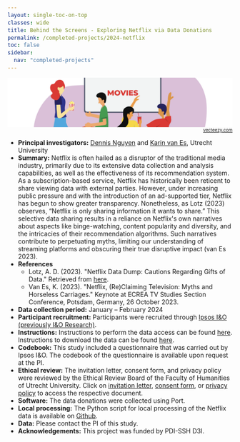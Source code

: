 ```yaml
---
layout: single-toc-on-top
classes: wide
title: Behind the Screens - Exploring Netflix via Data Donations
permalink: /completed-projects/2024-netflix
toc: false
sidebar:
  nav: "completed-projects"
---
```


<div style="text-align: right;">
  <img src="/assets/images/netflix-image.png" alt="alternative text" title="Vecteezy.com" style="display: block; margin: 0 auto;"/>
  <a href="https://vecteezy.com" style="font-size: 10px; display: block; text-align: right; margin-top: 0em;">vecteezy.com</a>
</div>

- **Principal investigators:** [Dennis Nguyen](https://www.uu.nl/medewerkers/DNguyen1) and [Karin van Es](https://www.uu.nl/medewerkers/KFvanEs), Utrecht University
- **Summary:** Netflix is often hailed as a disruptor of the traditional media industry, primarily due to its extensive data collection and analysis capabilities, as well as the effectiveness of its recommendation system. As a subscription-based service, Netflix has historically been reticent to share viewing data with external parties. However, under increasing public pressure and with the introduction of an ad-supported tier, Netflix has begun to show greater transparency. Nonetheless, as Lotz (2023) observes, “Netflix is only sharing information it wants to share.” This selective data sharing results in a reliance on Netflix's own narratives about aspects like binge-watching, content popularity and diversity, and the intricacies of their recommendation algorithms. Such narratives contribute to perpetuating myths, limiting our understanding of streaming platforms and obscuring their true disruptive impact (van Es 2023).
- **References**
  - Lotz, A. D. (2023). "Netflix Data Dump: Cautions Regarding Gifts of Data." Retrieved from [here](https://www.linkedin.com/pulse/netflix-data-dump-cautions-regarding-gifts-amanda-lotz-sa7pf%3FtrackingId=dzRGj195SdOBwqZA%252BS62eA%253D%253D/?trackingId=dzRGj195SdOBwqZA%2BS62eA%3D%3D).
  - Van Es, K. (2023). "Netflix, (Re)Claiming Television: Myths and Horseless Carriages." Keynote at ECREA TV Studies Section Conference, Potsdam, Germany, 26 October 2023.
- **Data collection period:** January – February 2024
- **Participant recruitment:** Participants were recruited through [Ipsos I&O (previously I&O Research)](https://www.ioresearch.nl/).
- **Instructions:** Instructions to perform the data access can be found [here](/assets/documents/Netflix_instructions_request.pdf). Instructions to download the data can be found [here](/assets/documents/Netflix_instructions_download.pdf).
- **Codebook:** This study included a questionnaire that was carried out by Ipsos I&O. The codebook of the questionnaire is available upon request at the PI.
- **Ethical review:** The invitation letter, consent form, and privacy policy were reviewed by the Ethical Review Board of the Faculty of Humanities of Utrecht University. Click on [invitation letter](/assets/documents/Ethics_1_Invitation_email.pdf), [consent form](/assets/documents/Ethics_2_Consent.pdf), or [privacy policy](/assets/documents/Ethics_3_Privacy_policy.pdf) to access the respective document.
- **Software:** The data donations were collected using Port.
- **Local processing:** The Python script for local processing of the Netflix data is available on [Github](https://github.com/d3i-infra/port-pilot-netflix).
- **Data:** Please contact the PI of this study.
- **Acknowledgements:** This project was funded by PDI-SSH D3I.